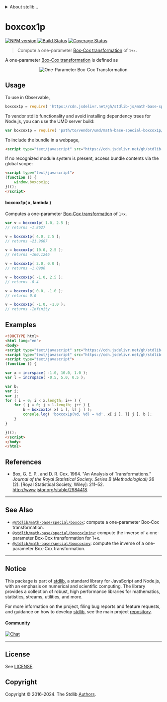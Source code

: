 <!--

@license Apache-2.0

Copyright (c) 2018 The Stdlib Authors.

Licensed under the Apache License, Version 2.0 (the "License");
you may not use this file except in compliance with the License.
You may obtain a copy of the License at

   http://www.apache.org/licenses/LICENSE-2.0

Unless required by applicable law or agreed to in writing, software
distributed under the License is distributed on an "AS IS" BASIS,
WITHOUT WARRANTIES OR CONDITIONS OF ANY KIND, either express or implied.
See the License for the specific language governing permissions and
limitations under the License.

-->


<details>
  <summary>
    About stdlib...
  </summary>
  <p>We believe in a future in which the web is a preferred environment for numerical computation. To help realize this future, we've built stdlib. stdlib is a standard library, with an emphasis on numerical and scientific computation, written in JavaScript (and C) for execution in browsers and in Node.js.</p>
  <p>The library is fully decomposable, being architected in such a way that you can swap out and mix and match APIs and functionality to cater to your exact preferences and use cases.</p>
  <p>When you use stdlib, you can be absolutely certain that you are using the most thorough, rigorous, well-written, studied, documented, tested, measured, and high-quality code out there.</p>
  <p>To join us in bringing numerical computing to the web, get started by checking us out on <a href="https://github.com/stdlib-js/stdlib">GitHub</a>, and please consider <a href="https://opencollective.com/stdlib">financially supporting stdlib</a>. We greatly appreciate your continued support!</p>
</details>

# boxcox1p

[![NPM version][npm-image]][npm-url] [![Build Status][test-image]][test-url] [![Coverage Status][coverage-image]][coverage-url] <!-- [![dependencies][dependencies-image]][dependencies-url] -->

> Compute a one-parameter [Box-Cox transformation][box-cox-transformation] of `1+x`.

<!-- Section to include introductory text. Make sure to keep an empty line after the intro `section` element and another before the `/section` close. -->

<section class="intro">

A one-parameter [Box-Cox transformation][box-cox-transformation] is defined as 

<!-- <equation class="equation" label="eq:boxcox_transformation_one_parameter" align="center" raw="y^{\lambda} = \begin{cases}\frac{(y + 1)^{\lambda} - 1}{\lambda} & \textrm{if}\ \lambda \neq 0 \\ \log(y + 1) & \textrm{if}\ \lambda = 0 \end{cases}" alt="One-Parameter Box-Cox Transformation"> -->

<div class="equation" align="center" data-raw-text="y^{\lambda} = \begin{cases}\frac{(y + 1)^{\lambda} - 1}{\lambda} & \textrm{if}\ \lambda \neq 0 \\ \log(y + 1) & \textrm{if}\ \lambda = 0 \end{cases}" data-equation="eq:boxcox_transformation_one_parameter">
    <img src="https://cdn.jsdelivr.net/gh/stdlib-js/stdlib@cd43faf7aaac9e3059ef876713c9433ea6f3818d/lib/node_modules/@stdlib/math/base/special/boxcox1p/docs/img/equation_boxcox_transformation_one_parameter.svg" alt="One-Parameter Box-Cox Transformation" />
    <br>
</div>

<!-- </equation> -->

</section>

<!-- /.intro -->

<!-- Package usage documentation. -->



<section class="usage">

## Usage

To use in Observable,

```javascript
boxcox1p = require( 'https://cdn.jsdelivr.net/gh/stdlib-js/math-base-special-boxcox1p@v0.2.1-umd/browser.js' )
```

To vendor stdlib functionality and avoid installing dependency trees for Node.js, you can use the UMD server build:

```javascript
var boxcox1p = require( 'path/to/vendor/umd/math-base-special-boxcox1p/index.js' )
```

To include the bundle in a webpage,

```html
<script type="text/javascript" src="https://cdn.jsdelivr.net/gh/stdlib-js/math-base-special-boxcox1p@v0.2.1-umd/browser.js"></script>
```

If no recognized module system is present, access bundle contents via the global scope:

```html
<script type="text/javascript">
(function () {
    window.boxcox1p;
})();
</script>
```

#### boxcox1p( x, lambda )

Computes a one-parameter [Box-Cox transformation][box-cox-transformation] of `1+x`.

```javascript
var v = boxcox1p( 1.0, 2.5 );
// returns ~1.8627

v = boxcox1p( 4.0, 2.5 );
// returns ~21.9607

v = boxcox1p( 10.0, 2.5 );
// returns ~160.1246

v = boxcox1p( 2.0, 0.0 );
// returns ~1.0986

v = boxcox1p( -1.0, 2.5 );
// returns -0.4

v = boxcox1p( 0.0, -1.0 );
// returns 0.0

v = boxcox1p( -1.0, -1.0 );
// returns -Infinity
```

</section>

<!-- /.usage -->

<!-- Package usage examples. -->

<section class="examples">

## Examples

<!-- eslint no-undef: "error" -->

```html
<!DOCTYPE html>
<html lang="en">
<body>
<script type="text/javascript" src="https://cdn.jsdelivr.net/gh/stdlib-js/array-base-incrspace@umd/browser.js"></script>
<script type="text/javascript" src="https://cdn.jsdelivr.net/gh/stdlib-js/math-base-special-boxcox1p@v0.2.1-umd/browser.js"></script>
<script type="text/javascript">
(function () {

var x = incrspace( -1.0, 10.0, 1.0 );
var l = incrspace( -0.5, 5.0, 0.5 );

var b;
var i;
var j;
for ( i = 0; i < x.length; i++ ) {
    for ( j = 0; j < l.length; j++ ) {
        b = boxcox1p( x[ i ], l[ j ] );
        console.log( 'boxcox1p(%d, %d) = %d', x[ i ], l[ j ], b );
    }
}

})();
</script>
</body>
</html>
```

</section>

<!-- /.examples -->

<!-- Section to include cited references. If references are included, add a horizontal rule *before* the section. Make sure to keep an empty line after the `section` element and another before the `/section` close. -->

<section class="references">

## References

-   Box, G. E. P., and D. R. Cox. 1964. "An Analysis of Transformations." _Journal of the Royal Statistical Society. Series B (Methodological)_ 26 (2). \[Royal Statistical Society, Wiley]: 211–52. <http://www.jstor.org/stable/2984418>.

</section>

<!-- /.references -->

<!-- Section for related `stdlib` packages. Do not manually edit this section, as it is automatically populated. -->

<section class="related">

* * *

## See Also

-   <span class="package-name">[`@stdlib/math-base/special/boxcox`][@stdlib/math/base/special/boxcox]</span><span class="delimiter">: </span><span class="description">compute a one-parameter Box-Cox transformation.</span>
-   <span class="package-name">[`@stdlib/math-base/special/boxcox1pinv`][@stdlib/math/base/special/boxcox1pinv]</span><span class="delimiter">: </span><span class="description">compute the inverse of a one-parameter Box-Cox transformation for 1+x.</span>
-   <span class="package-name">[`@stdlib/math-base/special/boxcoxinv`][@stdlib/math/base/special/boxcoxinv]</span><span class="delimiter">: </span><span class="description">compute the inverse of a one-parameter Box-Cox transformation.</span>

</section>

<!-- /.related -->

<!-- Section for all links. Make sure to keep an empty line after the `section` element and another before the `/section` close. -->


<section class="main-repo" >

* * *

## Notice

This package is part of [stdlib][stdlib], a standard library for JavaScript and Node.js, with an emphasis on numerical and scientific computing. The library provides a collection of robust, high performance libraries for mathematics, statistics, streams, utilities, and more.

For more information on the project, filing bug reports and feature requests, and guidance on how to develop [stdlib][stdlib], see the main project [repository][stdlib].

#### Community

[![Chat][chat-image]][chat-url]

---

## License

See [LICENSE][stdlib-license].


## Copyright

Copyright &copy; 2016-2024. The Stdlib [Authors][stdlib-authors].

</section>

<!-- /.stdlib -->

<!-- Section for all links. Make sure to keep an empty line after the `section` element and another before the `/section` close. -->

<section class="links">

[npm-image]: http://img.shields.io/npm/v/@stdlib/math-base-special-boxcox1p.svg
[npm-url]: https://npmjs.org/package/@stdlib/math-base-special-boxcox1p

[test-image]: https://github.com/stdlib-js/math-base-special-boxcox1p/actions/workflows/test.yml/badge.svg?branch=v0.2.1
[test-url]: https://github.com/stdlib-js/math-base-special-boxcox1p/actions/workflows/test.yml?query=branch:v0.2.1

[coverage-image]: https://img.shields.io/codecov/c/github/stdlib-js/math-base-special-boxcox1p/main.svg
[coverage-url]: https://codecov.io/github/stdlib-js/math-base-special-boxcox1p?branch=main

<!--

[dependencies-image]: https://img.shields.io/david/stdlib-js/math-base-special-boxcox1p.svg
[dependencies-url]: https://david-dm.org/stdlib-js/math-base-special-boxcox1p/main

-->

[chat-image]: https://img.shields.io/gitter/room/stdlib-js/stdlib.svg
[chat-url]: https://app.gitter.im/#/room/#stdlib-js_stdlib:gitter.im

[stdlib]: https://github.com/stdlib-js/stdlib

[stdlib-authors]: https://github.com/stdlib-js/stdlib/graphs/contributors

[umd]: https://github.com/umdjs/umd
[es-module]: https://developer.mozilla.org/en-US/docs/Web/JavaScript/Guide/Modules

[deno-url]: https://github.com/stdlib-js/math-base-special-boxcox1p/tree/deno
[deno-readme]: https://github.com/stdlib-js/math-base-special-boxcox1p/blob/deno/README.md
[umd-url]: https://github.com/stdlib-js/math-base-special-boxcox1p/tree/umd
[umd-readme]: https://github.com/stdlib-js/math-base-special-boxcox1p/blob/umd/README.md
[esm-url]: https://github.com/stdlib-js/math-base-special-boxcox1p/tree/esm
[esm-readme]: https://github.com/stdlib-js/math-base-special-boxcox1p/blob/esm/README.md
[branches-url]: https://github.com/stdlib-js/math-base-special-boxcox1p/blob/main/branches.md

[stdlib-license]: https://raw.githubusercontent.com/stdlib-js/math-base-special-boxcox1p/main/LICENSE

[box-cox-transformation]: https://en.wikipedia.org/wiki/Power_transform#Box-Cox_transformation

<!-- <related-links> -->

[@stdlib/math/base/special/boxcox]: https://github.com/stdlib-js/math-base-special-boxcox/tree/umd

[@stdlib/math/base/special/boxcox1pinv]: https://github.com/stdlib-js/math-base-special-boxcox1pinv/tree/umd

[@stdlib/math/base/special/boxcoxinv]: https://github.com/stdlib-js/math-base-special-boxcoxinv/tree/umd

<!-- </related-links> -->

</section>

<!-- /.links -->
